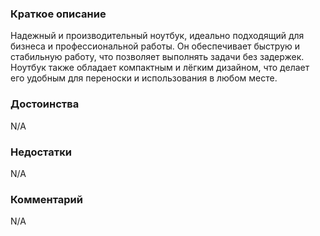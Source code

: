 ### **Краткое описание**
Надежный и производительный ноутбук, идеально подходящий для бизнеса и профессиональной работы. Он обеспечивает быструю и стабильную работу, что позволяет выполнять задачи без задержек. Ноутбук также обладает компактным и лёгким дизайном, что делает его удобным для переноски и использования в любом месте.

### **Достоинства**
N/A

### **Недостатки**
N/A

### **Комментарий**
N/A
